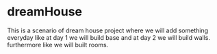 # dreamHouse
This is a scenario of dream house project where we will add something everyday like at day 1 we will build base and at day 2 we will build walls. furthermore like we will built rooms.
